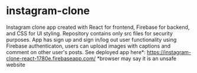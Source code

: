 # instagram-clone
Instagram clone app created with React for frontend, Firebase for backend, and CSS for UI styling. Repository contains only src files for security purposes.
App has sign up and sign in/log out user functionality using Firebase authenticaton, users can upload images with captions and comment on other user's posts.
See deployed app here*: https://instagram-clone-react-1780e.firebaseapp.com/
*browser may say it is an unsafe website

